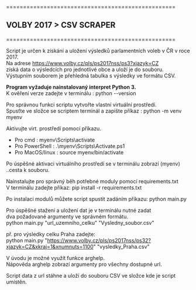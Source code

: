 ==================================================  
## VOLBY 2017 > CSV SCRAPER  
==================================================  

Script je určen k získání a uložení výsledků parlamentních voleb v ČR v roce 2017.  
Na adrese https://www.volby.cz/pls/ps2017nss/ps3?xjazyk=CZ  
získá data o výsledcích pro jednotlivé obce a uloží je do souboru.  
Výstupním souborem je přehledná tabulka s výsledky ve formátu CSV.  

__Program vyžaduje nainstalovaný interpret Python 3.__  
K ověření verze zadejte v terminálu : python --version

Pro správnou funkci scriptu vytvořte vlastní virtuální prostředí.  
Spusťte ve složce se scriptem terminál a zapište příkaz : python -m venv myenv
 
Aktivujte virt. prostředí pomocí příkazu. 
* Pro cmd : myenv\Scripts\activate
* Pro PowerShell : .\myenv\Scripts\Activate.ps1
* Pro MacOS/linux : source myenv/bin/activate

Po úspěšné aktivaci virtuálního prostředí se v terminálu zobrazí (myenv) ..cesta k souboru.

Nainstalujte pro správný běh potřebné moduly pomocí requirements.txt    
V terminálu zadejte příkaz: pip install -r requirements.txt

Po instalaci modulů můžete script spustit zadáním příkazu: python main.py  

Pro úspěšné stažení a uložení dat je v terminálu nutné zadat  
dva požadované argumenty ve správném formátu.  
python main.py "url_uzemniho_celku" "Vysledny_soubor.csv"

př. pro výsledky celku Praha zadejte:  
python main.py "https://www.volby.cz/pls/ps2017nss/ps32?xjazyk=CZ&xkraj=1&xnumnuts=1100" "vysledky_Praha.csv" 

V úvodu je možné využít funkce arghelp.  
Nápověda arghelp zobrazí argumenty pro všechny dostupné url.

Script data z url stáhne a uloží do souboru CSV ve složce kde je script umístěn.  


